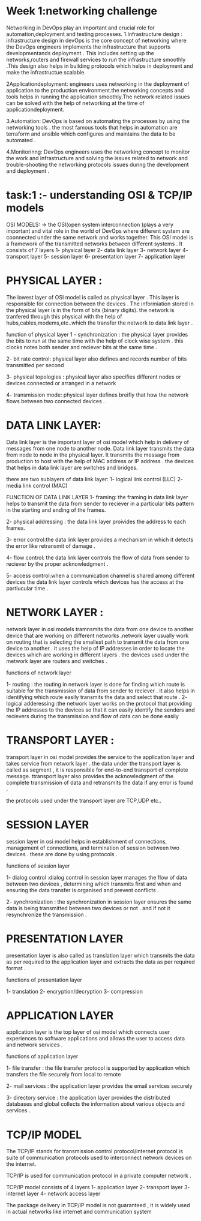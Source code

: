 # Week 1:networking challenge
Networking in DevOps play an important and crucial role for automation,deployment and testing processes.
1.Infrastructure design : infrastructure design in devOps is the core concept of networking where the DevOps engineers implements the infrastructure that supports developmentands deployment . This includes setting up the networks,routers and firewall services to run the infrastructure smoothly .This design also helps in building protocols which helps in deployment and make the infrastructue scalable.

2Applicationdeployment:   engineers uses networking in the deployment of application to the production environment.the networking concepts and tools helps in running the application smoothly.The network related issues can be solved with the help of networking at the time of applicationdeployment.

3.Automation: DevOps is based on automating the processes by using the networking tools . the most famous tools that helps in automation are terraform and ansible which configures and maintains the data to be automated .

4.Monitorinng: DevOps engineers uses the networking concept to monitor the work and infrastructure and solving the issues related to network and trouble-shooting the networking protocols issues during the development and deployment .

# task:1 :- understanding  OSI & TCP/IP models  

OSI MODELS:
-> the OSI(open system interconnection )plays a very important and vital role in the world of DevOps where different system are coonnected under the same network and works together.
This OSI model is a framework of the transmitted networks between different systems . It consists of 7 layers 
1- physical layer
2- data link layer
3- network layer
4- transport layer
5- session layer
6- presentation layer
7- application layer

# PHYSICAL LAYER :
The lowest layer of OSI model is called as physical layer . This layer is responsible for connection between the devices . The informiation stored in the physical layer is in the form of bits (binary digits). the network is tranfered through this physical with the help of hubs,cables,modems,etc..which the transfer the  network to data link layer . 

 function of physical layer 
1 - synchronization : the physical layer provides the bits to run at the same time with the help of clock wise system . this clocks notes both sender and reciever bits at the same time .

2- bit rate control: physical layer also defines and records number of bits transmitted per second 

3- physical topologies : physical layer also specifies different nodes or devices connected or arranged in a network 

4- transmission mode: physical layer defines breifly that how the network flows between two connected devices .

# DATA LINK LAYER:
Data link layer is the important layer of osi model which help in delivery of messages from one node to another node. Data link layer transmits the data from node to node in the physical layer. 
It transmits the message from production to host with the help of MAC address or IP address . the devices that helps in data link layer are switches and bridges.

there are two sublayers of data link layer:
1- logical link control (LLC)
2- media link control (MAC)

 FUNCTION OF DATA LINK LAYER 
1- framing: the framing in data link layer helps to transmit the data from sender to reciever in a particular bits pattern in the starting and ending of the frames.

2- physical addressing : the data link layer proivides the address to each frames.

3- error control:the data link layer provides a mechanism in which it detects the error like retransmit of damage .

4- flow control: the data link layer controls the flow of data from sender to reciever by the proper acknowledgment .

5- access control:when a communication channel is shared among different devices the data link layer  controls which devices has the access at the partiucular time .

# NETWORK LAYER :
network layer in osi models tramnsmits the data from one device to another device that are working on different networks .network layer usually work on routing that is selecting the smallest path to transmit the data from one device to another . it uses the help of IP addresses in order to locate the devices which are working in different layers . the devices used under the metwork layer are routers and switches .

 functions of network layer

1- routing : the routing in network layer is done for finding which route is suitable for the transmission of data from sender to reciever . It also helps in identifying which route easily transmits the data and select that route .
2- logical adderessing :the network layer works on the protocol that providing the IP addresses to the devices so that it can easily identify the senders and recievers during the transmission and flow of data can be done easily 

# TRANSPORT LAYER :

transport layer in osi model provides the service to the application layer and takes service from network layer . the data under the transport layer is called as segment , it is responsible for end-to-end transport of complete message. ttransport layer also provides the acknowledgment of the complete transmission of data and retransmits the data if any error is found .

the protocols used under the transport layer are TCP,UDP etc..

# SESSION LAYER  
session layer in osi model helps in establishment of connections, management of connections, and termination of session between two devices . these are done by using protocols .

 functions of session layer 

1- dialog control :dialog control in session layer manages the flow of data between two devices , determining which transmits first and when and ensuring the data transfer is organised and prevent conflicts .

2- synchronization : the synchronization in session layer ensures the same data is being transmitted between two devices or not . and if not it resynchronize the transmission .

# PRESENTATION LAYER 

presentation layer is also called as translation layer which transmits the data as per required to the application layer and extracts the data as per required format . 

functions of presentation layer 

1- translation
2- encryption/decryption
3- compression

# APPLICATION LAYER 

application layer is the top layer of osi model which connects user experiences to software applications and allows the user to access data and network services . 

functions of application layer 

1- file transfer : the file transfer protocol is supported by application which transfers the file securely from local to remote 

2- mail services : the application layer provides the email services securely 

3- directory service : the application layer provides the distributed databases and global collects the information about various objects and services .

# TCP/IP MODEL

The TCP/IP stands for transmission control protocol/internet protocol is suite of communication protocols used to interconnect network devices on the internet.

TCP/IP is used for communication protocol in a private computer network .

TCP/IP model consists of 4 layers
1- application layer 
2- transport layer 
3- internet layer 
4- network access layer  

The package delivery in TCP/IP model is not guaranteed , it is widely used in actual networks like internet and communication system 